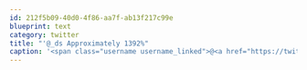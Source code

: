 ```yaml
---
id: 212f5b09-40d0-4f86-aa7f-ab13f217c99e
blueprint: text
category: twitter
title: "'@_ds Approximately 1392%"
caption: '<span class="username username_linked">@<a href="https://twitter.com/_ds" title="Dustin Senos">_ds</a></span> Approximately 1392%'
---
```

